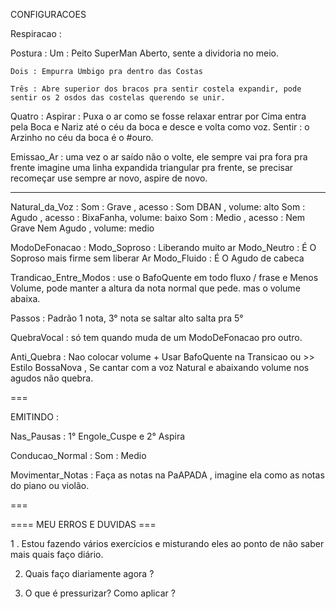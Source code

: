 CONFIGURACOES

Respiracao : 

  Postura : 
    Um : Peito SuperMan Aberto, sente a dividoria no meio.

    Dois : Empurra Umbigo pra dentro das Costas

    Três : Abre superior dos bracos pra sentir costela expandir, pode sentir os 2 osdos das costelas querendo se unir.

  Quatro : Aspirar : Puxa o ar como se fosse relaxar  entrar por Cima entra pela Boca e Nariz até o céu da boca e desce e volta como voz. 
  Sentir : o Arzinho no céu da boca é o #ouro.

Emissao_Ar : uma vez o ar saído não o volte, ele sempre vai pra fora pra frente imagine uma linha expandida triangular pra frente, se precisar recomeçar use sempre ar novo, aspire de novo.

---

Natural_da_Voz :
  Som : Grave , acesso : Som DBAN , volume: alto
  Som : Agudo , acesso : BixaFanha, volume: baixo
  Som : Medio , acesso : Nem Grave Nem Agudo , volume: medio

ModoDeFonacao :
 Modo_Soproso : Liberando muito ar
 Modo_Neutro : É O Soproso mais firme sem liberar Ar
Modo_Fluido : É O Agudo de cabeca

Trandicao_Entre_Modos : use o BafoQuente em todo fluxo / frase e Menos Volume, pode manter a altura da nota normal que pede. mas o volume abaixa.



Passos : Padrão 1 nota, 3° nota se saltar alto salta pra 5°

QuebraVocal : só tem quando muda de um ModoDeFonacao pro outro.

Anti_Quebra : Nao colocar volume + Usar BafoQuente na Transicao ou >> Estilo BossaNova , Se cantar com a voz Natural e abaixando volume nos agudos não quebra.

===

EMITINDO :

 Nas_Pausas : 1° Engole_Cuspe e 2° Aspira

  Conducao_Normal : Som : Medio

  Movimentar_Notas : Faça as notas na PaAPADA , imagine ela como as notas do piano ou violão.

===

==== MEU ERROS E DUVIDAS ===

1 . Estou fazendo vários exercícios e misturando eles ao ponto de não saber mais quais faço diário.

2. Quais faço diariamente agora ?

3. O que é pressurizar? Como aplicar ?
